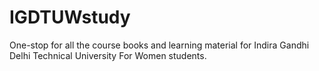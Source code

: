 # IGDTUWstudy
One-stop for all the course books and learning material for Indira Gandhi Delhi Technical University For Women students.
